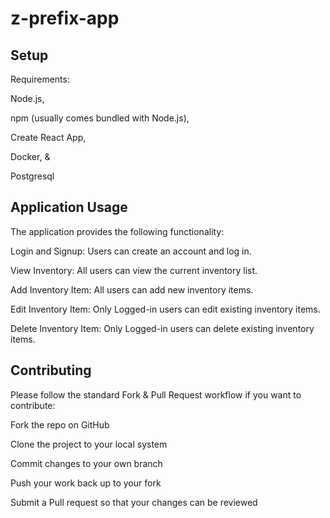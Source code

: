 # z-prefix-app

## Setup
Requirements:

Node.js,

npm (usually comes bundled with Node.js),

Create React App,

Docker, &

Postgresql

## Application Usage
The application provides the following functionality:

Login and Signup: Users can create an account and log in.

View Inventory: All users can view the current inventory list.

Add Inventory Item: All users can add new inventory items.

Edit Inventory Item: Only Logged-in users can edit existing inventory items.

Delete Inventory Item: Only Logged-in users can delete existing inventory items.

## Contributing
Please follow the standard Fork & Pull Request workflow if you want to contribute:

Fork the repo on GitHub

Clone the project to your local system

Commit changes to your own branch

Push your work back up to your fork

Submit a Pull request so that your changes can be reviewed
